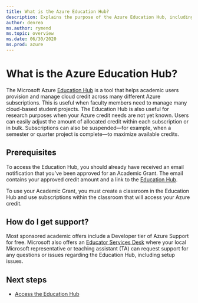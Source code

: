 ```yaml
---
title: What is the Azure Education Hub?
description: Explains the purpose of the Azure Education Hub, including prerequisites and support options.
author: denrea
ms.author: rymend
ms.topic: overview
ms.date: 06/30/2020
ms.prod: azure
---
```


# What is the Azure Education Hub?

The Microsoft Azure [Education Hub](https://portal.azure.com/#blade/Microsoft_Azure_Education/EducationMenuBlade/quickstart) is a tool that helps academic users provision and manage
cloud credit across many different Azure subscriptions. This is useful when faculty
members need to manage many cloud-based student projects. The Education Hub is also useful for research purposes when your Azure credit needs are not yet known. Users can easily adjust the amount of allocated credit within each subscription or in bulk. Subscriptions can also be suspended—for example, when a semester or quarter project is complete—to maximize available credits.

## Prerequisites

To access the Education Hub, you should already have received an email notification that you've been approved for an Academic Grant. The email contains your approved credit
amount and a link to the [Education Hub](https://aka.ms/startedu).

To use your Academic Grant, you must create a classroom in the
Education Hub and use subscriptions within the classroom that will access your Azure credit.

## How do I get support?

Most sponsored academic offers include a Developer tier of Azure Support for free. Microsoft also offers an [Educator Services Desk](azuredu@microsoft.com) where your local Microsoft representative or teaching assistant (TA) can request support for any questions or issues regarding the Education Hub, including setup issues.

## Next steps

- [Access the Education Hub](access-education-hub.md)
